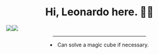<h1 align='center'>Hi, Leonardo here. 👨‍💻</h1>
 
<div align="center" style="display: flex; flex-direction: row;">
 <img class="img" src="https://github-readme-stats.vercel.app/api?username=leonardogagliano&show_icons=true&theme=tokyonight" />
 <img class="img" src="https://github-readme-stats.vercel.app/api/top-langs/?username=leonardogagliano&theme=tokyonight&layout=compact" />
</div>

<div align="center">
<hr width="50%">
</div>

<div align="center">
<li> Can solve a magic cube if necessary.</li>
</div>
